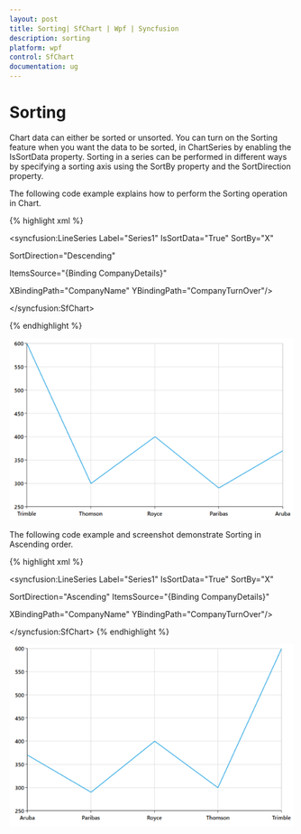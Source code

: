 ```yaml
---
layout: post
title: Sorting| SfChart | Wpf | Syncfusion
description: sorting 
platform: wpf
control: SfChart
documentation: ug
---
```


# Sorting 

Chart data can either be sorted or unsorted. You can turn on the Sorting feature when you want the data to be sorted, in ChartSeries by enabling the IsSortData property. Sorting in a series can be performed in different ways by specifying a sorting axis using the SortBy property and the SortDirection property.

The following code example explains how to perform the Sorting operation in Chart.

{% highlight xml %}


<syncfusion:LineSeries Label="Series1" IsSortData="True" SortBy="X"                 

SortDirection="Descending"  

ItemsSource="{Binding CompanyDetails}" 

XBindingPath="CompanyName"        YBindingPath="CompanyTurnOver"/>

</syncfusion:SfChart>


{% endhighlight %}


![C:/Users/rachel/Desktop/wpf/sshot-64.png](Sorting_images/Sorting_img1.png)



The following code example and screenshot demonstrate Sorting in Ascending order.

{% highlight xml %}



<syncfusion:LineSeries Label="Series1" IsSortData="True" SortBy="X"                 

SortDirection="Ascending" ItemsSource="{Binding CompanyDetails}" 

XBindingPath="CompanyName" YBindingPath="CompanyTurnOver"/>

</syncfusion:SfChart>
{% endhighlight %}

![C:/Users/rachel/Desktop/wpf/sshot-65.png](Sorting_images/Sorting_img2.png)



